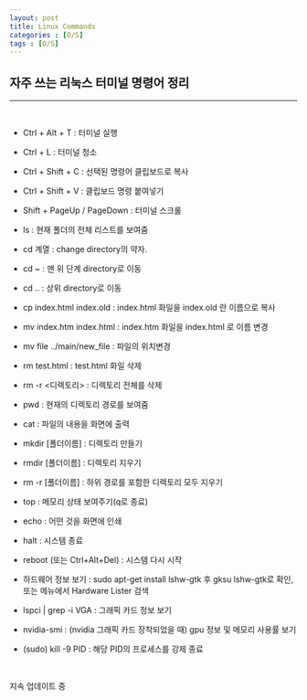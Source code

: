 ```yaml
---
layout: post
title: Linux Commands
categories : [O/S]
tags : [O/S]
---
```




## 자주 쓰는 리눅스 터미널 명령어 정리

---

<br>

- Ctrl + Alt + T : 터미널 실행

- Ctrl + L : 터미널 청소

- Ctrl + Shift + C : 선택된 명령어 클립보드로 복사

- Ctrl + Shift + V : 클립보드 명령 붙여넣기

- Shift + PageUp / PageDown : 터미널 스크롤

- ls : 현재 폴더의 전체 리스트를 보여줌

- cd 계열 : change directory의 약자.

- cd ~ : 맨 위 단계 directory로 이동

- cd .. :  상위 directory로 이동

- cp index.html index.old : index.html 화일을 index.old 란 이름으로 복사

- mv index.htm index.html : index.htm 화일을 index.html 로 이름 변경

- mv file  ../main/new_file : 파일의 위치변경

- rm test.html : test.html 화일 삭제

- rm -r <디렉토리> : 디렉토리 전체를 삭제

- pwd : 현재의 디렉토리 경로를 보여줌

- cat : 파일의 내용을 화면에 출력

- mkdir [폴더이름] : 디렉토리 만들기

- rmdir [폴더이름] : 디렉토리 지우기

- rm -r [폴더이름] : 하위 경로를 포함한 디렉토리 모두 지우기

- top : 메모리 상태 보여주기(q로 종료)

- echo : 어떤 것을 화면에 인쇄

- halt : 시스템 종료

- reboot (또는 Ctrl+Alt+Del) : 시스템 다시 시작

- 하드웨어 정보 보기 : sudo apt-get install lshw-gtk 후 gksu lshw-gtk로 확인, 또는 메뉴에서 Hardware Lister 검색

- lspci \| grep -i VGA : 그래픽 카드 정보 보기

- nvidia-smi : (nvidia 그래픽 카드 장착되었을 때) gpu 정보 및 메모리 사용률 보기

- (sudo) kill -9 PID : 해당 PID의 프로세스를 강제 종료

  <br>

지속 업데이트 중



